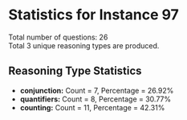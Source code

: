 # Statistics for Instance 97<br/>
Total number of questions: 26<br/>
Total 3 unique reasoning types are produced.<br/>
## Reasoning Type Statistics<br/>
- **conjunction:** Count = 7, Percentage = 26.92%<br/>
- **quantifiers:** Count = 8, Percentage = 30.77%<br/>
- **counting:** Count = 11, Percentage = 42.31%<br/>
